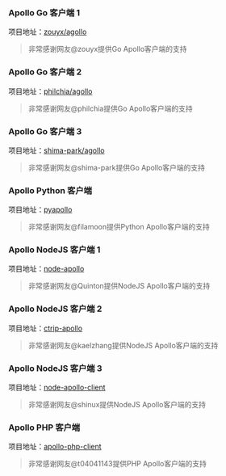 ### Apollo Go 客户端 1
项目地址：[zouyx/agollo](https://github.com/zouyx/agollo)

> 非常感谢网友@zouyx提供Go Apollo客户端的支持

### Apollo Go 客户端 2
项目地址：[philchia/agollo](https://github.com/philchia/agollo)

> 非常感谢网友@philchia提供Go Apollo客户端的支持

### Apollo Go 客户端 3
项目地址：[shima-park/agollo](https://github.com/shima-park/agollo)

> 非常感谢网友@shima-park提供Go Apollo客户端的支持

### Apollo Python 客户端
项目地址：[pyapollo](https://github.com/filamoon/pyapollo)

> 非常感谢网友@filamoon提供Python Apollo客户端的支持

### Apollo NodeJS 客户端 1
项目地址：[node-apollo](https://github.com/Quinton/node-apollo)

> 非常感谢网友@Quinton提供NodeJS Apollo客户端的支持

### Apollo NodeJS 客户端 2
项目地址：[ctrip-apollo](https://github.com/kaelzhang/ctrip-apollo)

> 非常感谢网友@kaelzhang提供NodeJS Apollo客户端的支持

### Apollo NodeJS 客户端 3
项目地址：[node-apollo-client](https://github.com/shinux/node-apollo-client)

> 非常感谢网友@shinux提供NodeJS Apollo客户端的支持

### Apollo PHP 客户端
项目地址：[apollo-php-client](https://github.com/multilinguals/apollo-php-client)

> 非常感谢网友@t04041143提供PHP Apollo客户端的支持